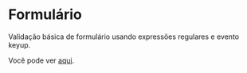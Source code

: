 # Formulário

Validação básica de formulário usando expressões regulares e evento keyup.

Você pode ver [aqui](https://basicform.netlify.com/).
